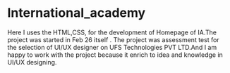 # International_academy
Here I uses the HTML,CSS, for the development of Homepage of IA.The project was started in Feb 26 itself . The project was assessment test for the selection of UI/UX designer on UFS Technologies PVT LTD.And I am happy to work with the project because it enrich to idea and knowledge in UI/UX designing.

